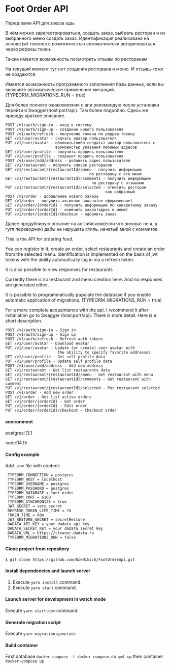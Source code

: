 # Foot Order API




Перед вами API для заказа еды.
 
В нём можно зарегестрироваться, 
создать заказ, выбрать ресторан и из выбранного меню создать заказ.
Идентификация реализована на основе jwt токенов с возможностью
автоматически авторизоваться через рефреш токен.

Также имеется возможность посмотреть отзывы по ресторанам

На текущий момент тут нет создания ресторана и меню. 
И отзывы тоже не создаются.

Имеется возможность программного заполнения базы данных, если вы
включите автоматическое применение миграций.
(TYPEORM_MIGRATIONS_RUN = true) 

Для более полного ознакомления с апи рекомендую после установки 
перейти в Swagger(host:port/api). Там более подробно.
Сдесь же приведу краткое описание. 

```
POST /v1/auth/sign-in - вход в систему
POST /v1/auth/sign-up - создание нового пользователя
POST /v1/auth/refresh - получение токена по рефреш токену
GET /v1/user/avatar - скачать аватар пользователя
PUT /v1/user/avatar - обновить(либо создать) аватар пользователя с
                      возможнстью указания любимых адресов 
GET /v1/user/profile - получить профиль пользователя
PUT /v1/user/profile - сохранит профиль пользователя
POST /v1/user/add/address - добавить адрес пользователя
GET /v1/restaurant - получить список ресторанов
GET /v1/restaurant/{restaurantId}/menu - получить информацию 
                                     по ресторану с его меню
GET /v1/restaurant/{restaurantId}/comments - получить информацию 
                                      по ресторану с отзывами
PUT /v1/restaurant/{restaurantId}/selected - отметить ресторан 
                                            как избранный
POST /v1/order - добавление нового заказа
GET /v1/order - получить активные заказы(не оформленные)
GET /v1/order/{orderId} - получить информацию по конкретному заказу
PUT /v1/order/{orderId} - изменить заказ(адрес и меню)
PUT /v1/order/{orderId}/checkout - оформить заказ
```
Далее продублирую опсание на английском(если что виноват не я,
 а гугл переводчик) дабы не нарушать стиль, начатый мной с коммитов
 
 This is the API for ordering food.
  
 You can register in it,
 create an order, select restaurants and create an order from the selected menu.
 Identification is implemented on the basis of jwt tokens with the ability
 automatically log in via a refresh token.
 
 It is also possible to view responses for restaurants
 
 Currently there is no restaurant and menu creation here.
 And no responses are generated either.
 
 It is possible to programmatically populate the database if you
 enable automatic application of migrations.
 (TYPEORM_MIGRATIONS_RUN = true)
 
 For a more complete acquaintance with the api, I recommend it after installation
 go to Swagger (host:port/api). There is more detail.
 Here is a short description.
 
```
POST /v1/auth/sign-in - Sign in
POST /v1/auth/sign-up - Sign up
POST /v1/auth/refresh - Refresh auth tokens
GET /v1/user/avatar - Download Avatar
PUT /v1/user/avatar - Update (or create) user avatar with
                       the ability to specify favorite addresses
GET /v1/user/profile - Get self profile data
PUT /v1/user/profile - Update self profile data
POST /v1/user/add/address - Add new address
GET /v1/restaurant - Get list restaurants data
GET /v1/restaurant/{restaurantId}/menu - Get restaurant with menu
GET /v1/restaurant/{restaurantId}/comments - Get restaurant with comment
PUT /v1/restaurant/{restaurantId}/selected - Put restaurant selected
POST /v1/order - Add new order
GET /v1/order - Get list active orders
GET /v1/order/{orderId} - Get order
PUT /v1/order/{orderId} - Edit order
PUT /v1/order/{orderId}/checkout - Checkout order
```
 
#### environment
postgres:13.1

node:14.15
 
#### Config example

Add `.env` file with content:

```
 TYPEORM_CONNECTION = postgres
 TYPEORM_HOST = localhost
 TYPEORM_USERNAME = postgres
 TYPEORM_PASSWORD = postgres
 TYPEORM_DATABASE = foot-order
 TYPEORM_PORT = 6100
 TYPEORM_SYNCHRONIZE = true
 JWT_SECRET = very_secret
 REFRESH_TOKEN_LIFE_TIME = 7d
 TOKEN_TIME = 60m
 JWT_RESTORE_SECRET = secretRestore
 DADATA_API_KEY = your dadata api key
 DADATA_SECRET_KEY = your dadata secret key
 DADATA_URL = https://cleaner.dadata.ru
 TYPEORM_MIGRATIONS_RUN = false

```

#### Clone project from repository

`$ git clone https://github.com/NikNikich/FootOrderApi.git`

#### Install dependencies and launch server

1. Execute `yarn install` command.
2. Execute `yarn start` command.

#### Launch server for development in watch mode

Execute `yarn start:dev` command.

#### Generate migration script

Execute `yarn migration:generate`

#### Build container
 
First database
`docker-compose -f docker-compose.db.yml up`
then container
`docker-compose up`

